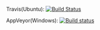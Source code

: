 Travis(Ubuntu): [![Build Status](https://travis-ci.org/dominikus1993/SentimentAnalyzeService.svg?branch=master)](https://travis-ci.org/dominikus1993/SentimentAnalyzeService)

AppVeyor(Windows): [![Build status](https://ci.appveyor.com/api/projects/status/q2281nx2h59cdyku?svg=true)](https://ci.appveyor.com/project/dominikus1993/sentimentanalyzeservice)